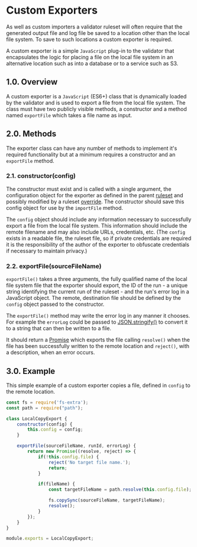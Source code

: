 # Custom Exporters

As well as custom importers a validator ruleset will often require that the generated output file and
log file be saved to a location other than the local file system.
 To save to such locations a custom exporter is required.
 
A custom exporter is a simple `JavaScript` plug-in to the validator that encapsulates the logic for
 placing a file on the local file system in an alternative location such as into a database or to
  a service such as S3.

## 1.0. Overview

A custom exporter is a `JavaScript` (ES6+) class that is dynamically loaded by the validator and is used to
export a file from the local file system. The class must have two publicly visible methods, a constructor
and a method named `exportFile` which takes a file name as input.

## 2.0. Methods

The exporter class can have any number of methods to implement it's required functionality but at a minimum
 requires a constructor and an `exportFile` method.
 
### 2.1. constructor(config)

The constructor must exist and is called with a single argument, the configuration object for the exporter
as defined in the parent [ruleset] and possibly modified by a ruleset [override](ruleset#3.0.-Overrides).
The constructor should save this config object for use by the `importFile` method.

The `config` object should include any information necessary to successfully export a file from the local 
file system. This information should include the remote filename and may also include URLs,
credentials, etc. (The `config` exists in a readable file, the ruleset file, so if private credentials
are required it is the responsibility of the author of the exporter to obfuscate credentials if necessary
to maintain privacy.)

### 2.2. exportFile(sourceFileName)

`exportFile()` takes a three arguments, the fully qualified name of the local file system file that
the exporter should export, the ID of the run - a unique string identifying the current run of the
ruleset - and the run's error log in a JavaScript object. The remote, destination file should be defined by the
`config` object passed to the constructor.

The `exportFile()` method may write the error log in any manner it chooses. For example the `errorLog`
could be passed to [JSON.stringify()](https://developer.mozilla.org/en/docs/Web/JavaScript/Reference/Global_Objects/JSON/stringify)
to convert it to a string that can then be written to a file.

It should return a [Promise](https://developer.mozilla.org/en/docs/Web/JavaScript/Reference/Global_Objects/Promise)
which exports the file calling `resolve()` when the file has been successfully written to the remote
location and `reject()`, with a description, when an error occurs.
 
## 3.0. Example

This simple example of a custom exporter copies a file, defined in `config` to the remote location.

```javascript
const fs = require('fs-extra');
const path = require("path");

class LocalCopyExport {
	constructor(config) {
		this.config = config;
	}

	exportFile(sourceFileName, runId, errorLog) {
        return new Promise((resolve, reject) => {
            if(!this.config.file) {
                reject('No target file name.');
                return;
            }

            if(fileName) {
                const targetFileName = path.resolve(this.config.file);

                fs.copySync(sourceFileName, targetFileName);
				resolve();
			}
        });
    }
}

module.exports = LocalCopyExport;
```

[ruleset]: ruleset.md
